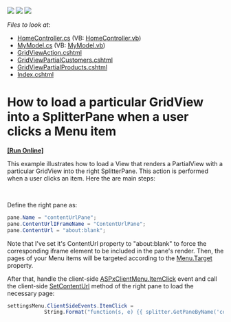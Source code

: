 <!-- default badges list -->
![](https://img.shields.io/endpoint?url=https://codecentral.devexpress.com/api/v1/VersionRange/128552605/14.1.3%2B)
[![](https://img.shields.io/badge/Open_in_DevExpress_Support_Center-FF7200?style=flat-square&logo=DevExpress&logoColor=white)](https://supportcenter.devexpress.com/ticket/details/E4332)
[![](https://img.shields.io/badge/📖_How_to_use_DevExpress_Examples-e9f6fc?style=flat-square)](https://docs.devexpress.com/GeneralInformation/403183)
<!-- default badges end -->
<!-- default file list -->
*Files to look at*:

* [HomeController.cs](./CS/Controllers/HomeController.cs) (VB: [HomeController.vb](./VB/Controllers/HomeController.vb))
* [MyModel.cs](./CS/Models/MyModel.cs) (VB: [MyModel.vb](./VB/Models/MyModel.vb))
* [GridViewAction.cshtml](./CS/Views/Home/GridViewAction.cshtml)
* [GridViewPartialCustomers.cshtml](./CS/Views/Home/GridViewPartialCustomers.cshtml)
* [GridViewPartialProducts.cshtml](./CS/Views/Home/GridViewPartialProducts.cshtml)
* [Index.cshtml](./CS/Views/Home/Index.cshtml)
<!-- default file list end -->
# How to load a particular GridView into a SplitterPane when a user clicks a Menu item 
<!-- run online -->
**[[Run Online]](https://codecentral.devexpress.com/e4332/)**
<!-- run online end -->


<p>This example illustrates how to load a View that renders a PartialView with a particular GridView into the right SplitterPane. This action is performed when a user clicks an item. Here the are main steps:</p><br />
<p>Define the right pane as:<br />
</p>

```cs
pane.Name = "contentUrlPane";
pane.ContentUrlIFrameName = "ContentUrlPane";
pane.ContentUrl = "about:blank";


```

<p>Note that I've set it's ContentUrl property to "about:blank" to force the corresponding iframe element to be included in the pane's render. Then, the pages of your Menu items will be targeted according to the <a href="http://documentation.devexpress.com/#AspNet/DevExpressWebASPxMenuMenuItem_Targettopic"><u>Menu.Target</u></a> property.</p><p>After that, handle the client-side <a href="http://documentation.devexpress.com/#AspNet/DevExpressWebASPxMenuScriptsASPxClientMenuBase_ItemClicktopic"><u>ASPxClientMenu.ItemClick</u></a> event and call the client-side <a href="http://documentation.devexpress.com/#AspNet/DevExpressWebASPxSplitterScriptsASPxClientSplitterPane_SetContentUrltopic"><u>SetContentUrl</u></a> method of the right pane to load the necessary page:<br />
</p>

```cs
settingsMenu.ClientSideEvents.ItemClick =
            String.Format("function(s, e) {{ splitter.GetPaneByName('contentUrlPane').SetContentUrl('{0}?_GridViewName=' + e.item.name); }}", Url.Action("GridViewAction", "Home"));
```

<p> </p>

<br/>


